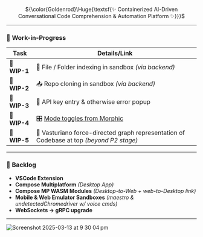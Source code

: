 <p align="center">
  ${\color{Goldenrod}\Huge{\textsf{✨ Containerized AI-Driven Conversational Code Comprehension & Automation Platform ✨}}}$ 
</p>

---

### 🚧 **Work-in-Progress**



|  Task                                            | Details/Link                                                     |
|---------------------------------------------------------|------------------------------------------------------------------|
| 🔸      **WIP-1**                                       | 📁 File / Folder indexing in sandbox _(via backend)_             |
| 🔸      **WIP-2**                                       | 📥 Repo cloning in sandbox _(via backend)_                       |
| 🔸      **WIP-3**                                       | 🔑 API key entry & otherwise error popup                         |
| 🔸      **WIP-4**                                       | 🎛️ [Mode toggles from Morphic](https://github.com/miurla/morphic/blob/main/components/mode-toggle.tsx) |
| 🔸      **WIP-5**                                       | 🌌 Vasturiano force-directed graph representation of Codebase at top _(beyond P2 stage)_          |
---

### 📅 **Backlog**

-  **VSCode Extension**
-  **Compose Multiplatform** _(Desktop App)_
-  **Compose MP WASM Modules** _(Desktop-to-Web + web-to-Desktop link)_
-  **Mobile & Web Emulator Sandboxes** _(maestro & undetectedChromedriver w/ voice cmds)_
-  **WebSockets → gRPC upgrade**

---
</p>

![Screenshot 2025-03-13 at 9 30 04 pm](https://github.com/user-attachments/assets/eff32105-8b56-483b-a47a-70c438447e30)
